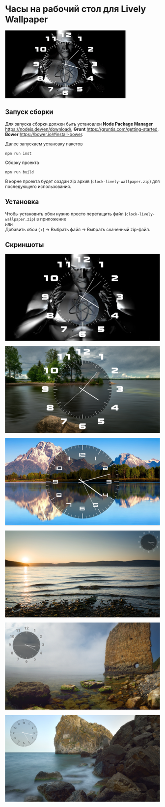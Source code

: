 # Часы на рабочий стол для Lively Wallpaper

<p>
	<img src="src/clock_preview.gif">
</p>

## Запуск сборки

Для запуска сборки должен быть установлен **Node Package Manager** https://nodejs.dev/en/download/, **Grunt** https://gruntjs.com/getting-started, **Bower** https://bower.io/#install-bower.

Далее запускаем установку пакетов
```
npm run inst
```
Сборку проекта
```
npm run build
```
В корне проекта будет создан zip архив (`clock-lively-wallpaper.zip`) для последующего использования.

## Установка
Чтобы установить обои нужно просто перетащить файл (`clock-lively-wallpaper.zip`) в приложение<br>или<br>Добавить обои (+) -> Выбрать файл -> Выбрать скаченный zip-файл.

## Скриншоты

<p>
	<img src="src/screen/3dhuman.png" alt="Заставка 3D Человек">
</p>
<p>
	<img src="src/screen/wallpaper.png" alt="Заставка спокойное озеро">
</p>
<p>
	<img src="src/screen/default.png" alt="Заставка озеро, горы">
</p>
<p>
	<img src="src/screen/wallpaper-01.png" alt="Заставка Demiart Wallpaper">
</p>
<p>
	<img src="src/screen/wallpaper-02.png" alt="Заставка Demiart Wallpaper">
</p>
<p>
	<img src="src/screen/wallpaper-03.png" alt="Заставка Demiart Wallpaper">
</p>
